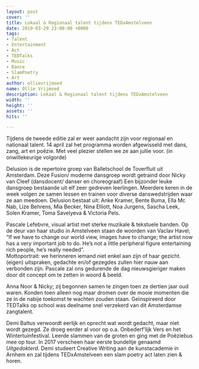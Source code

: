 ```yaml
---
layout: post
cover: ''
title: Lokaal & Regionaal talent tijdens TEDxAmstelveen
date: 2019-03-29 23:00:00 +0000
tags:
- Talent
- Entertainment
- Act
- TEDTalks
- Music
- Dance
- SlamPoetry
- Art
author: ollievrijmoed
name: Ollie Vrijmoed
description: Lokaal & Regionaal talent tijdens TEDxAmstelveen
width: ''
height: ''
assets: ''
hits: ''

---
```

Tijdens de tweede editie zal er weer aandacht zijn voor regionaal en nationaal talent. 14 april zal het programma worden afgewisseld met dans, zang, art en poëzie. Met veel plezier stellen we ze aan jullie voor. (in onwillekeurige volgorde)   
  
Delusion is de repertoire groep van Balletschool de Toverfluit uit Amsterdam. Deze Fusion/ moderne dansgroep wordt getraind door Nicky van Cleef (dansdocent/ danser en choreograaf) Een bijzonder leuke dansgroep bestaande uit elf zeer gedreven leerlingen. Meerdere keren in de week volgen ze samen lessen en trainen voor diverse danswedstrijden waar ze aan meedoen. Delusion bestaat uit: Anke Kramer, Bente Buma, Ella Mc Nab, Lize Behrens, Mia Becker, Nina Elliott, Noa Jurgens, Sascha Leek, Solen Kramer, Toma Savelyeva & Victoria Pels.   
  
Pascale Lefebvre, visual artist met sterke muzikale & tekstuele banden. Op de deur van haar studio in Amstelveen staan de woorden van Vaclav Havel; “If we have to change our world view, images have to change; the artist now has a very important job to do. He’s not a little peripheral figure entertaining rich people, he’s really needed”.   
Mottoportrait: we herinneren iemand niet enkel aan zijn of haar gezicht. (eigen) uitspraken, gedachte en/of gezegdes zullen hier nauw aan verbonden zijn. Pascale zal ons gedurende de dag nieuwsgieriger maken door dit concept om te zetten in woord & beeld.

Anna Noor & Nicky; zij begonnen samen te zingen toen ze dertien jaar oud waren. Konden toen alleen nog maar dromen over de mooie momenten die ze in de nabije toekomst te wachten zouden staan. Geïnspireerd door TEDTalks op school was deelname snel verzekerd van dit Amsterdamse zangtalent.   
  
Demi Baltus verwoordt eerlijk en oprecht wat wordt gedacht, maar niet wordt gezegd. Ze droeg eerder al voor op o.a. Onbederf’lijk Vers en het Wintertuinfestival. Leerde slammen van de groten en ging met de Poëziebus mee op tour. In 2017 verscheen haar eerste bundeltje genaamd _Uitgedokterd_. Demi studeert Creative Writing aan de kunstacademie in Arnhem en zal tijdens TEDxAmstelveen een slam poetry act laten zien & horen.